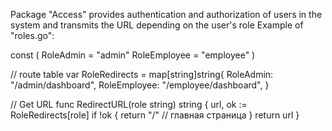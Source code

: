 Package "Access" provides authentication and authorization of users in the system and transmits the URL depending on the user's role Example of "roles.go":

const ( RoleAdmin = "admin" RoleEmployee = "employee" )

// route table var RoleRedirects = map[string]string{ RoleAdmin: "/admin/dashboard", RoleEmployee: "/employee/dashboard", }

// Get URL func RedirectURL(role string) string { url, ok := RoleRedirects[role] if !ok { return "/" // главная страница } return url }
